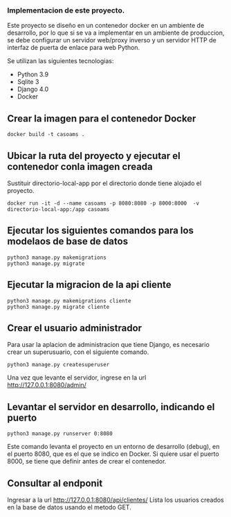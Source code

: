 ### Implementacion de este proyecto.

Este proyecto se diseño en un contenedor docker en un ambiente de desarrollo, por lo que si se va a implementar en un ambiente de produccion, se debe configurar un servidor web/proxy inverso y un servidor HTTP de interfaz de puerta de enlace para web Python.

Se utilizan las siguientes tecnologias:

- Python 3.9
- Sqlite 3
- Django 4.0
- Docker

## Crear la imagen para el contenedor Docker
```
docker build -t casoams .
```

## Ubicar la ruta del proyecto y ejecutar el contenedor conla imagen creada

Sustituir directorio-local-app por el directorio donde tiene alojado el proyecto.

```
docker run -it -d --name casoams -p 8080:8080 -p 8000:8000  -v directorio-local-app:/app casoams
```

## Ejecutar los siguientes comandos para los modelaos de base de datos

```
python3 manage.py makemigrations
python3 manage.py migrate
```
## Ejecutar la migracion de la api cliente

```
python3 manage.py makemigrations cliente
python3 manage.py migrate cliente
```
## Crear el usuario administrador

Para usar la aplacion de administracion que tiene Django, es necesario crear un superusuario, con el siguiente comando.
```
python3 manage.py createsuperuser
```
Una vez que levante el servidor, ingrese en la url http://127.0.0.1:8080/admin/


## Levantar el servidor en desarrollo, indicando el puerto
```
python3 manage.py runserver 0:8080
```
Este comando levanta el proyecto en un entorno de desarrollo (debug), en el puerto 8080, que es el que se indico en Docker. Si quiere usar el puerto 8000, se tiene que definir antes de crear el contenedor.

## Consultar al endponit 
Ingresar a la url http://127.0.0.1:8080/api/clientes/
Lista los usuarios creados en la base de datos usando el metodo GET.


